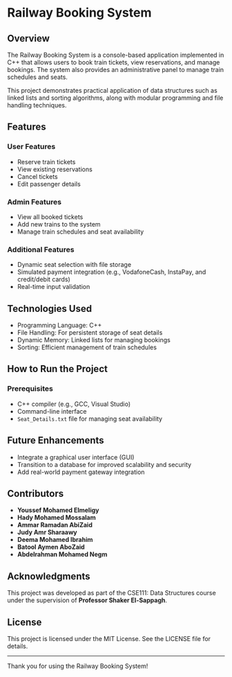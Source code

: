 # Railway Booking System

## Overview
The Railway Booking System is a console-based application implemented in C++ that allows users to book train tickets, view reservations, and manage bookings. The system also provides an administrative panel to manage train schedules and seats.

This project demonstrates practical application of data structures such as linked lists and sorting algorithms, along with modular programming and file handling techniques.

## Features

### User Features
- Reserve train tickets
- View existing reservations
- Cancel tickets
- Edit passenger details

### Admin Features
- View all booked tickets
- Add new trains to the system
- Manage train schedules and seat availability

### Additional Features
- Dynamic seat selection with file storage
- Simulated payment integration (e.g., VodafoneCash, InstaPay, and credit/debit cards)
- Real-time input validation

## Technologies Used
- Programming Language: C++
- File Handling: For persistent storage of seat details
- Dynamic Memory: Linked lists for managing bookings
- Sorting: Efficient management of train schedules

## How to Run the Project

### Prerequisites
- C++ compiler (e.g., GCC, Visual Studio)
- Command-line interface
- `Seat_Details.txt` file for managing seat availability

## Future Enhancements
- Integrate a graphical user interface (GUI)
- Transition to a database for improved scalability and security
- Add real-world payment gateway integration

## Contributors
- **Youssef Mohamed Elmeligy**
- **Hady Mohamed Mossalam**
- **Ammar Ramadan AbiZaid**
- **Judy Amr Sharaawy**
- **Deema Mohamed Ibrahim**
- **Batool Aymen AboZaid**
- **Abdelrahman Mohamed Negm**

## Acknowledgments
This project was developed as part of the CSE111: Data Structures course under the supervision of **Professor Shaker El-Sappagh**.

## License
This project is licensed under the MIT License. See the LICENSE file for details.

---

Thank you for using the Railway Booking System!
